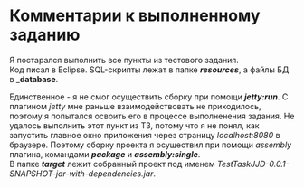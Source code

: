 # Комментарии к выполненному заданию

Я постарался выполнить все пункты из тестового задания.  
Код писал в Eclipse. SQL-скрипты лежат в папке ___resources___, а файлы БД в ___database__.  
  
Единственное - я не смог осуществить сборку при помощи ___jetty:run___. С плагином _jetty_ мне раньше взаимодействовать не приходилось,
поэтому я попытался освоить его в процессе выполненения задания. Не удалось выполнить этот пункт из ТЗ, потому что я не понял, как запустить 
главное окно приложения через страницу _localhost:8080_ в браузере. Поэтому сборку проекта я осуществил при помощи _assembly_ плагина,
командами ___package___ и ___assembly:single___.  
В папке ___target___ лежит собранный проект под именем _TestTaskJJD-0.0.1-SNAPSHOT-jar-with-dependencies.jar_.
